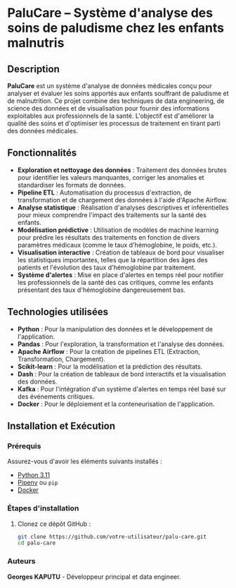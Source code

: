 # PaluCare – Système d'analyse des soins de paludisme chez les enfants malnutris

## Description

**PaluCare** est un système d'analyse de données médicales conçu pour analyser et évaluer les soins apportés aux enfants souffrant de paludisme et de malnutrition. Ce projet combine des techniques de data engineering, de science des données et de visualisation pour fournir des informations exploitables aux professionnels de la santé. L'objectif est d'améliorer la qualité des soins et d'optimiser les processus de traitement en tirant parti des données médicales.

## Fonctionnalités

- **Exploration et nettoyage des données** : Traitement des données brutes pour identifier les valeurs manquantes, corriger les anomalies et standardiser les formats de données.
- **Pipeline ETL** : Automatisation du processus d'extraction, de transformation et de chargement des données à l'aide d'Apache Airflow.
- **Analyse statistique** : Réalisation d'analyses descriptives et inférentielles pour mieux comprendre l'impact des traitements sur la santé des enfants.
- **Modélisation prédictive** : Utilisation de modèles de machine learning pour prédire les résultats des traitements en fonction de divers paramètres médicaux (comme le taux d'hémoglobine, le poids, etc.).
- **Visualisation interactive** : Création de tableaux de bord pour visualiser les statistiques importantes, telles que la répartition des âges des patients et l'évolution des taux d'hémoglobine par traitement.
- **Système d'alertes** : Mise en place d'alertes en temps réel pour notifier les professionnels de la santé des cas critiques, comme les enfants présentant des taux d'hémoglobine dangereusement bas.

## Technologies utilisées

- **Python** : Pour la manipulation des données et le développement de l'application.
- **Pandas** : Pour l'exploration, la transformation et l'analyse des données.
- **Apache Airflow** : Pour la création de pipelines ETL (Extraction, Transformation, Chargement).
- **Scikit-learn** : Pour la modélisation et la prédiction des résultats.
- **Dash** : Pour la création de tableaux de bord interactifs et la visualisation des données.
- **Kafka** : Pour l'intégration d'un système d'alertes en temps réel basé sur des événements critiques.
- **Docker** : Pour le déploiement et la conteneurisation de l'application.

## Installation et Exécution

### Prérequis

Assurez-vous d'avoir les éléments suivants installés :

- [Python 3.11](https://www.python.org/downloads/)
- [Pipenv](https://pipenv.pypa.io/en/latest/) ou `pip`
- [Docker](https://www.docker.com/)

### Étapes d'installation

1. Clonez ce dépôt GitHub :

   ```bash
   git clone https://github.com/votre-utilisateur/palu-care.git
   cd palu-care

### Auteurs
 **Georges KAPUTU**  - Développeur principal et data engineer.
